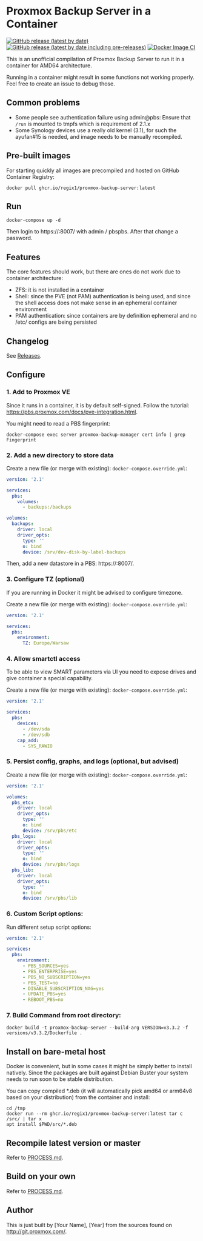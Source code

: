 # Proxmox Backup Server in a Container
[![GitHub release (latest by date)](https://img.shields.io/github/v/release/regix1/proxmox-backup-server-container)](https://github.com/regix1/proxmox-backup-server-container/releases)
[![GitHub release (latest by date including pre-releases)](https://img.shields.io/github/v/release/regix1/proxmox-backup-server-container?include_prereleases)](https://github.com/regix1/proxmox-backup-server-container/releases)
[![Docker Image CI](https://github.com/regix1/proxmox-backup-server-container/actions/workflows/docker-image.yml/badge.svg)](https://github.com/regix1/proxmox-backup-server-container/actions/workflows/docker-image.yml)

This is an unofficial compilation of Proxmox Backup Server to run it in a container for AMD64 architecture.

Running in a container might result in some functions not working properly. Feel free to create an issue to debug those.

## Common problems
- Some people see authentication failure using admin@pbs: Ensure that `/run` is mounted to tmpfs which is requirement of 2.1.x
- Some Synology devices use a really old kernel (3.1), for such the ayufan#15 is needed, and image needs to be manually recompiled.

## Pre-built images
For starting quickly all images are precompiled and hosted on GitHub Container Registry:

```
docker pull ghcr.io/regix1/proxmox-backup-server:latest
```

## Run
```
docker-compose up -d
```

Then login to https://<ip>:8007/ with admin / pbspbs. After that change a password.

## Features
The core features should work, but there are ones do not work due to container architecture:

- ZFS: it is not installed in a container
- Shell: since the PVE (not PAM) authentication is being used, and since the shell access does not make sense in an ephemeral container environment
- PAM authentication: since containers are by definition ephemeral and no /etc/ configs are being persisted

## Changelog
See [Releases](https://github.com/yourusername/proxmox-backup-server-container/releases).

## Configure
### 1. Add to Proxmox VE
Since it runs in a container, it is by default self-signed. Follow the tutorial: https://pbs.proxmox.com/docs/pve-integration.html.

You might need to read a PBS fingerprint:

```
docker-compose exec server proxmox-backup-manager cert info | grep Fingerprint
```

### 2. Add a new directory to store data
Create a new file (or merge with existing): `docker-compose.override.yml`:

```yaml
version: '2.1'

services:
  pbs:
    volumes:
      - backups:/backups

volumes:
  backups:
    driver: local
    driver_opts:
      type: ''
      o: bind
      device: /srv/dev-disk-by-label-backups
```

Then, add a new datastore in a PBS: https://<IP>:8007/.

### 3. Configure TZ (optional)
If you are running in Docker it might be advised to configure timezone.

Create a new file (or merge with existing): `docker-compose.override.yml`:

```yaml
version: '2.1'

services:
  pbs:
    environment:
      TZ: Europe/Warsaw
```

### 4. Allow smartctl access
To be able to view SMART parameters via UI you need to expose drives and give container a special capability.

Create a new file (or merge with existing): `docker-compose.override.yml`:

```yaml
version: '2.1'

services:
  pbs:
    devices:
      - /dev/sda
      - /dev/sdb
    cap_add:
      - SYS_RAWIO
```

### 5. Persist config, graphs, and logs (optional, but advised)
Create a new file (or merge with existing): `docker-compose.override.yml`:

```yaml
version: '2.1'

volumes:
  pbs_etc:
    driver: local
    driver_opts:
      type: ''
      o: bind
      device: /srv/pbs/etc
  pbs_logs:
    driver: local
    driver_opts:
      type: ''
      o: bind
      device: /srv/pbs/logs
  pbs_lib:
    driver: local
    driver_opts:
      type: ''
      o: bind
      device: /srv/pbs/lib
```

### 6. Custom Script options:
Run different setup script options:

```yaml
version: '2.1'

services:
  pbs:
    environment:
      - PBS_SOURCES=yes
      - PBS_ENTERPRISE=yes
      - PBS_NO_SUBSCRIPTION=yes
      - PBS_TEST=no
      - DISABLE_SUBSCRIPTION_NAG=yes
      - UPDATE_PBS=yes
      - REBOOT_PBS=no
```

### 7. Build Command from root directory:
```
docker build -t proxmox-backup-server --build-arg VERSION=v3.3.2 -f versions/v3.3.2/Dockerfile .
```

## Install on bare-metal host
Docker is convenient, but in some cases it might be simply better to install natively. Since the packages are built against Debian Buster your system needs to run soon to be stable distribution.

You can copy compiled *.deb (it will automatically pick amd64 or arm64v8 based on your distribution) from the container and install:

```
cd /tmp
docker run --rm ghcr.io/regix1/proxmox-backup-server:latest tar c /src/ | tar x
apt install $PWD/src/*.deb
```

## Recompile latest version or master
Refer to [PROCESS.md](PROCESS.md).

## Build on your own
Refer to [PROCESS.md](PROCESS.md).

## Author
This is just built by [Your Name], [Year] from the sources found on http://git.proxmox.com/.